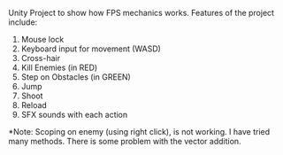 Unity Project to show how FPS mechanics works.
Features of the project include:
  1) Mouse lock
  2) Keyboard input for movement (WASD)
  3) Cross-hair
  4) Kill Enemies (in RED)
  5) Step on Obstacles (in GREEN)
  6) Jump
  7) Shoot
  8) Reload
  9) SFX sounds with each action

*Note: Scoping on enemy (using right click), is not working. I have tried many methods.
There is some problem with the vector addition.
